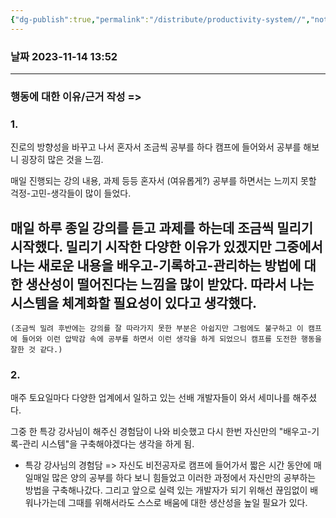 ```yaml
---
{"dg-publish":true,"permalink":"/distribute/productivity-system//","noteIcon":""}
---
```


### 날짜 2023-11-14 13:52

-------------------------------

### 행동에 대한 이유/근거 작성 =>

### 1.
진로의 방향성을 바꾸고 나서 혼자서 조금씩 공부를 하다 캠프에 들어와서 공부를 해보니 굉장히 많은 것을 느낌.
	
매일 진행되는 강의 내용, 과제 등등 혼자서 (여유롭게?) 공부를 하면서는 느끼지 못할 걱정-고민-생각들이 많이 들었다.
	
매일 하루 종일 강의를 듣고 과제를 하는데 조금씩 밀리기 시작했다. 밀리기 시작한 다양한 이유가 있겠지만 그중에서 나는 새로운 내용을 배우고-기록하고-관리하는 방법에 대한 생산성이 떨어진다는 느낌을 많이 받았다. 따라서 나는 시스템을 체계화할 필요성이 있다고 생각했다. 
- 
	(조금씩 밀려 후반에는 강의를 잘 따라가지 못한 부분은 아쉽지만 그럼에도 불구하고 이 캠프에 들어와 이런 압박감 속에 공부를 하면서 이런 생각을 하게 되었으니 캠프를 도전한 행동을 잘한 것 같다.)


### 2. 
매주 토요일마다 다양한 업계에서 일하고 있는 선배 개발자들이 와서 세미나를 해주셨다.
	
그중 한 특강 강사님이 해주신 경험담이 나와 비슷했고 다시 한번 자신만의 "배우고-기록-관리 시스템"을 구축해야겠다는 생각을 하게 됨.
	
- 특강 강사님의 경험담 =>
자신도 비전공자로 캠프에 들어가서 짧은 시간 동안에 매일매일 많은 양의 공부를 하다 보니 힘들었고 이러한 과정에서 자신만의 공부하는 방법을 구축해나갔다. 그리고 앞으로 실력 있는 개발자가 되기 위해선 끊임없이 배워나가는데 그때를 위해서라도 스스로 배움에 대한 생산성을 높일 필요가 있다.

